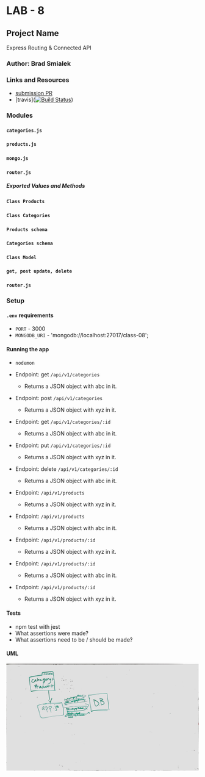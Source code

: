 
# LAB - 8

## Project Name
Express Routing &amp; Connected API

### Author: Brad Smialek

### Links and Resources

* [submission PR](http://xyz.com)
* [travis]([![Build Status](https://www.travis-ci.com/brad-smialek-401-advanced-javascript/lab-class-8-ExpressRouting.svg?branch=master)](https://www.travis-ci.com/brad-smialek-401-advanced-javascript/lab-class-8-ExpressRouting))



### Modules
#### `categories.js`
#### `products.js`
#### `mongo.js`
#### `router.js`


##### Exported Values and Methods
#### `Class Products`
#### `Class Categories`
#### `Products schema`
#### `Categories schema`
#### `Class Model`
#### `get, post update, delete`
#### `router.js`



### Setup
#### `.env` requirements
* `PORT` - 3000
* `MONGODB_URI` - 'mongodb://localhost:27017/class-08';

#### Running the app
* `nodemon`
* Endpoint:  get `/api/v1/categories`
  * Returns a JSON object with abc in it.
* Endpoint: post `/api/v1/categories`
  * Returns a JSON object with xyz in it.
* Endpoint:  get `/api/v1/categories/:id`
  * Returns a JSON object with abc in it.
* Endpoint: put `/api/v1/categories/:id`
  * Returns a JSON object with xyz in it.
* Endpoint: delete `/api/v1/categories/:id`
  * Returns a JSON object with abc in it.

* Endpoint: `/api/v1/products`
  * Returns a JSON object with xyz in it.
* Endpoint: `/api/v1/products`
  * Returns a JSON object with abc in it.
* Endpoint: `/api/v1/products/:id`
  * Returns a JSON object with xyz in it.
* Endpoint: `/api/v1/products/:id`
  * Returns a JSON object with abc in it.
* Endpoint: `/api/v1/products/:id`
  * Returns a JSON object with xyz in it.


  
#### Tests
* npm test with jest
* What assertions were made?
* What assertions need to be / should be made?

#### UML
![UML](./assets/uml.jpg)
